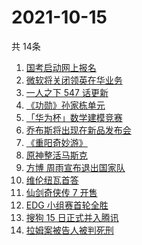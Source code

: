 # 2021-10-15
  共 14条

  <!-- BEGIN -->
  <!-- 最后更新时间:Fri Oct 15 2021 05:09:30 GMT+0000 (Coordinated Universal Time) -->
  1. [国考启动网上报名](https://www.zhihu.com/search?q=国考)
1. [微软将关闭领英在华业务](https://www.zhihu.com/search?q=领英)
1. [一人之下 547 话更新](https://www.zhihu.com/search?q=一人之下)
1. [《功勋》孙家栋单元](https://www.zhihu.com/search?q=功勋)
1. [「华为杯」数学建模竞赛](https://www.zhihu.com/search?q=华为杯)
1. [乔布斯将出现在新品发布会](https://www.zhihu.com/search?q=乔布斯)
1. [《重阳奇妙游》](https://www.zhihu.com/search?q=重阳奇妙游)
1. [原神整活马斯克](https://www.zhihu.com/search?q=原神)
1. [方博 周雨宣布退出国家队](https://www.zhihu.com/search?q=方博周雨)
1. [维伦纽瓦首答](https://www.zhihu.com/search?q=维伦纽瓦)
1. [仙剑奇侠传 7 开售](https://www.zhihu.com/search?q=仙剑奇侠传7)
1. [EDG 小组赛首轮全胜](https://www.zhihu.com/search?q=EDG)
1. [搜狗 15 日正式并入腾讯](https://www.zhihu.com/search?q=搜狗)
1. [拉姆案被告人被判死刑](https://www.zhihu.com/search?q=拉姆)
  <!-- END -->
  